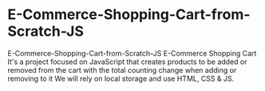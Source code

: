 # E-Commerce-Shopping-Cart-from-Scratch-JS
E-Commerce-Shopping-Cart-from-Scratch-JS  E-Commerce Shopping Cart It's a project focused on JavaScript that creates products to be added or removed from the cart with the total counting change when adding or removing to it We will rely on local storage and use HTML, CSS &amp; JS.
